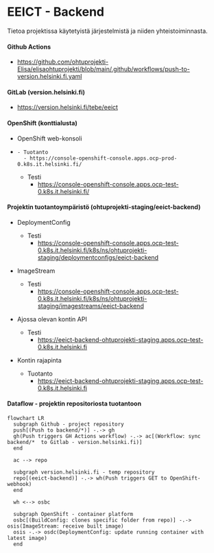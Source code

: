 # EEICT - Backend

Tietoa projektissa käytetyistä järjestelmistä ja niiden yhteistoiminnasta.

#### Github Actions
- https://github.com/ohtuprojekti-Elisa/elisaohtuprojekti/blob/main/.github/workflows/push-to-version.helsinki.fi.yaml

#### GitLab (version.helsinki.fi)
- https://version.helsinki.fi/tebe/eeict

#### OpenShift (konttialusta)
- OpenShift web-konsoli
-     - Tuotanto
        - https://console-openshift-console.apps.ocp-prod-0.k8s.it.helsinki.fi/
    - Testi
        - https://console-openshift-console.apps.ocp-test-0.k8s.it.helsinki.fi/

#### Projektin tuotantoympäristö (ohtuprojekti-staging/eeict-backend)
- DeploymentConfig
    - Testi
        - https://console-openshift-console.apps.ocp-test-0.k8s.it.helsinki.fi/k8s/ns/ohtuprojekti-staging/deploymentconfigs/eeict-backend
- ImageStream
    - Testi
        - https://console-openshift-console.apps.ocp-test-0.k8s.it.helsinki.fi/k8s/ns/ohtuprojekti-staging/imagestreams/eeict-backend

- Ajossa olevan kontin API
    - Testi
        - https://eeict-backend-ohtuprojekti-staging.apps.ocp-test-0.k8s.it.helsinki.fi
- Kontin rajapinta
    - Tuotanto
        - https://eeict-backend-ohtuprojekti-staging.apps.ocp-test-0.k8s.it.helsinki.fi

#### Dataflow - projektin repositoriosta tuotantoon

```mermaid
flowchart LR
  subgraph Github - project repository
  push[(Push to backend/*)] -.-> gh
  gh(Push triggers GH Actions workflow) -.-> ac[(Workflow: sync backend/*  to Gitlab - version.helsinki.fi)]
  end

  ac --> repo

  subgraph version.helsinki.fi - temp repository
  repo[(eeict-backend)] -.-> wh(Push triggers GET to OpenShift-webhook)
  end

  wh <--> osbc

  subgraph OpenShift - container platform
  osbc[(BuildConfig: clones specific folder from repo)] -.-> osis(ImageStream: receive built image)
  osis -.-> osdc(DeploymentConfig: update running container with latest image)
  end

```

